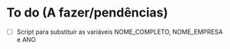 # To do (A fazer/pendências)

- [ ] Script para substituir as variáveis NOME_COMPLETO, NOME_EMPRESA e ANO
